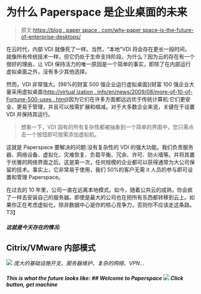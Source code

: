 # 为什么 Paperspace 是企业桌面的未来

> 原文:[https://blog . paper space . com/why-paper space-is-the-future-of-enterprise-desktops/](https://blog.paperspace.com/why-paperspace-is-the-future-of-enterprise-desktops/)

在云时代，内部 VDI 就像死了一样。当然，“本地”VDI 将会存在更长一段时间，就像所有传统技术一样，但它仍处于生命支持阶段。为什么？因为云的存在有一个很好的理由，让 VDI 保持活力的唯一原因是一个简单的事实，即除了在内部运行虚拟桌面之外，没有多少其他选择。

然而，VDI 非常强大。[98%的财富 500 强企业运行虚拟桌面](财富 100 强企业大量采用虚拟桌面([http://virtual ization . info/en/news/2009/08/more-of-10-of-Fortune-500-uses . html](http://virtualization.info/en/news/2009/08/more-than-10-of-fortune-500-uses.html))因为它们在许多方面都远远优于传统计算机:它们更安全、更易于管理，并且可以按需扩展和缩减。对于大多数企业来说，关键在于设置 VDI 并保持其运行。

> 想象一下，VDI 固有的所有复杂性都被抽象到一个简单的界面中，您只需点击一个按钮即可按需添加虚拟机。

这就是 Paperspace 要解决的问题:没有复杂性的 VDI 的强大功能。我们负责服务器、网络设备、虚拟化、灾难恢复、负载平衡、冗余、许可、防火墙等。并将其置于优雅的网络界面之后。这是第一次，任何规模的企业都可以获得通常为大公司保留的技术。事实上，它非常易于使用，我们 50%的客户无需 it 人员的参与即可设置和管理 Paperspace。

在过去的 10 年里，公司一直在远离本地模式。如今，随着公共云的成熟，你会疯了一样去安装自己的服务器。即使是最大的公司也在把所有东西都转移到云上。如果你正在考虑虚拟化，除非数据中心是你的核心竞争力，否则你不应该走这条路。
T3】

##### 这就是今天存在的情况:

## Citrix/VMware 内部模式

![](../Images/2e389f3f1083b145e8dd402b6eeb7eea.png)
*庞大的基础设施开支、服务器维护、复杂的网络、VPN...*

##### This is what the future looks like: ## Welcome to Paperspace ![](/content/images/2016/05/console-6.jpg) *Click button, get machine*